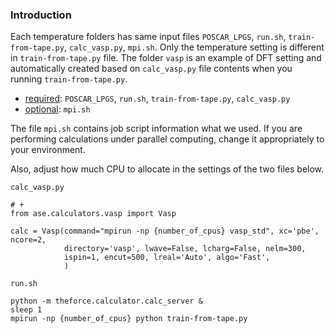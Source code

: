 ### Introduction
Each temperature folders has same input files `POSCAR_LPGS`, `run.sh`, `train-from-tape.py`, `calc_vasp.py`, `mpi.sh`. Only the temperature setting is different in `train-from-tape.py` file. The folder `vasp` is an example of DFT setting and automatically created based on `calc_vasp.py` file contents when you running `train-from-tape.py`.

* <ins>required</ins>: `POSCAR_LPGS`, `run.sh`, `train-from-tape.py`, `calc_vasp.py`
* <ins>optional</ins>: `mpi.sh`

The file `mpi.sh` contains job script information what we used. If you are performing calculations under parallel computing, change it appropriately to your environment.

Also, adjust how much CPU to allocate in the settings of the two files below.

`calc_vasp.py`
```shell
# +
from ase.calculators.vasp import Vasp

calc = Vasp(command="mpirun -np {number_of_cpus} vasp_std", xc='pbe', ncore=2,
            directory='vasp', lwave=False, lcharg=False, nelm=300,
            ispin=1, encut=500, lreal='Auto', algo='Fast',
            )
```

`run.sh`
```shell
python -m theforce.calculator.calc_server &
sleep 1
mpirun -np {number_of_cpus} python train-from-tape.py 
```

